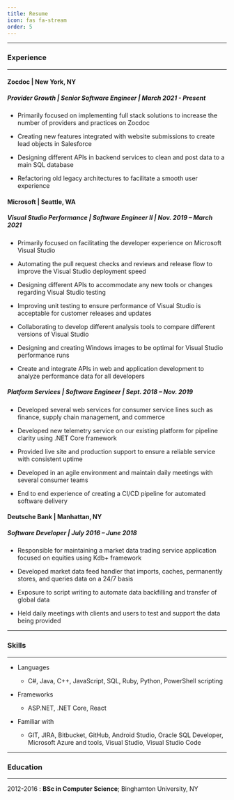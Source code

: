 ```yaml
---
title: Resume
icon: fas fa-stream
order: 5
---
```


---

### Experience

---

#### Zocdoc | New York, NY

##### Provider Growth | Senior Software Engineer | March 2021 - Present

  * Primarily focused on implementing full stack solutions to increase the number of providers and practices on Zocdoc

  * Creating new features integrated with website submissions to create lead objects in Salesforce

  * Designing different APIs in backend services to clean and post data to a main SQL database

  * Refactoring old legacy architectures to facilitate a smooth user experience


#### Microsoft | Seattle, WA

##### Visual Studio Performance | Software Engineer II | Nov. 2019 – March 2021
  
  *  Primarily focused on facilitating the developer experience on Microsoft Visual Studio

  *  Automating the pull request checks and reviews and release flow to improve the Visual Studio deployment speed

  *  Designing different APIs to accommodate any new tools or changes regarding Visual Studio testing

  *  Improving unit testing to ensure performance of Visual Studio is acceptable for customer releases and updates

  *  Collaborating to develop different analysis tools to compare different versions of Visual Studio

  *  Designing and creating Windows images to be optimal for Visual Studio performance runs

  *  Create and integrate APIs in web and application development to analyze performance data for all developers

##### Platform Services | Software Engineer | Sept. 2018 – Nov. 2019

  *  Developed several web services for consumer service lines such as finance, supply chain management, and commerce

  *  Developed new telemetry service on our existing platform for pipeline clarity using .NET Core framework

  *  Provided live site and production support to ensure a reliable service with consistent uptime 

  *  Developed in an agile environment and maintain daily meetings with several consumer teams

  *  End to end experience of creating a CI/CD pipeline for automated software delivery

#### Deutsche Bank | Manhattan, NY
##### Software Developer | July 2016 – June 2018

  *  Responsible for maintaining a market data trading service application focused on equities using Kdb+ framework

  *  Developed market data feed handler that imports, caches, permanently stores, and queries data on a 24/7 basis

  *  Exposure to script writing to automate data backfilling and transfer of global data

  *  Held daily meetings with clients and users to test and support the data being provided

---

### Skills

---

* Languages
  * C#, Java, C++, JavaScript, SQL, Ruby, Python, PowerShell scripting

* Frameworks
  * ASP.NET, .NET Core, React

* Familiar with
  * GIT, JIRA, Bitbucket, GitHub, Android Studio, Oracle SQL Developer, Microsoft Azure and tools, Visual Studio, Visual Studio Code

--- 

### Education

---
2012-2016
:   **BSc in Computer Science**; Binghamton University, NY
